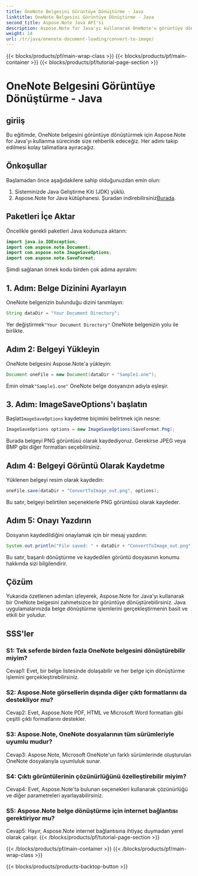 ```yaml
---
title: OneNote Belgesini Görüntüye Dönüştürme - Java
linktitle: OneNote Belgesini Görüntüye Dönüştürme - Java
second_title: Aspose.Note Java API'si
description: Aspose.Note for Java'yı kullanarak OneNote'u görüntüye dönüştürmeyi öğrenin. Kolay adımları izleyin, belgeyi yükleyin, seçenekleri başlatın ve PNG olarak kaydedin.
weight: 14
url: /tr/java/onenote-document-loading/convert-to-image/
---
```


{{< blocks/products/pf/main-wrap-class >}}
{{< blocks/products/pf/main-container >}}
{{< blocks/products/pf/tutorial-page-section >}}

# OneNote Belgesini Görüntüye Dönüştürme - Java

## giriiş

Bu eğitimde, OneNote belgesini görüntüye dönüştürmek için Aspose.Note for Java'yı kullanma sürecinde size rehberlik edeceğiz. Her adımı takip edilmesi kolay talimatlara ayıracağız.

## Önkoşullar

Başlamadan önce aşağıdakilere sahip olduğunuzdan emin olun:

1. Sisteminizde Java Geliştirme Kiti (JDK) yüklü.
2.  Aspose.Note for Java kütüphanesi. Şuradan indirebilirsiniz[Burada](https://releases.aspose.com/note/java/).

## Paketleri İçe Aktar

Öncelikle gerekli paketleri Java kodunuza aktarın:

```java
import java.io.IOException;
import com.aspose.note.Document;
import com.aspose.note.ImageSaveOptions;
import com.aspose.note.SaveFormat;
```

Şimdi sağlanan örnek kodu birden çok adıma ayıralım:

## 1. Adım: Belge Dizinini Ayarlayın

OneNote belgenizin bulunduğu dizini tanımlayın:

```java
String dataDir = "Your Document Directory";
```

 Yer değiştirmek`"Your Document Directory"` OneNote belgenizin yolu ile birlikte.

## Adım 2: Belgeyi Yükleyin

OneNote belgesini Aspose.Note'a yükleyin:

```java
Document oneFile = new Document(dataDir + "Sample1.one");
```

 Emin olmak`"Sample1.one"` OneNote belge dosyanızın adıyla eşleşir.

## 3. Adım: ImageSaveOptions'ı başlatın

 Başlat`ImageSaveOptions` kaydetme biçimini belirtmek için nesne:

```java
ImageSaveOptions options = new ImageSaveOptions(SaveFormat.Png);
```

Burada belgeyi PNG görüntüsü olarak kaydediyoruz. Gerekirse JPEG veya BMP gibi diğer formatları seçebilirsiniz.

## Adım 4: Belgeyi Görüntü Olarak Kaydetme

Yüklenen belgeyi resim olarak kaydedin:

```java
oneFile.save(dataDir + "ConvertToImage_out.png", options);
```

Bu satır, belgeyi belirtilen seçeneklerle PNG görüntüsü olarak kaydeder.

## Adım 5: Onayı Yazdırın

Dosyanın kaydedildiğini onaylamak için bir mesaj yazdırın:

```java
System.out.println("File saved: " + dataDir + "ConvertToImage_out.png");
```

Bu satır, başarılı dönüştürme ve kaydedilen görüntü dosyasının konumu hakkında sizi bilgilendirir.

## Çözüm

Yukarıda özetlenen adımları izleyerek, Aspose.Note for Java'yı kullanarak bir OneNote belgesini zahmetsizce bir görüntüye dönüştürebilirsiniz. Java uygulamalarınızda belge dönüştürme işlemlerini gerçekleştirmenin basit ve etkili bir yoludur.

## SSS'ler

### S1: Tek seferde birden fazla OneNote belgesini dönüştürebilir miyim?

Cevap1: Evet, bir belge listesinde dolaşabilir ve her belge için dönüştürme işlemini gerçekleştirebilirsiniz.

### S2: Aspose.Note görsellerin dışında diğer çıktı formatlarını da destekliyor mu?

Cevap2: Evet, Aspose.Note PDF, HTML ve Microsoft Word formatları gibi çeşitli çıktı formatlarını destekler.

### S3: Aspose.Note, OneNote dosyalarının tüm sürümleriyle uyumlu mudur?

Cevap3: Aspose.Note, Microsoft OneNote'un farklı sürümlerinde oluşturulan OneNote dosyalarıyla uyumluluk sunar.

### S4: Çıktı görüntülerinin çözünürlüğünü özelleştirebilir miyim?

Cevap4: Evet, Aspose.Note'ta bulunan seçenekleri kullanarak çözünürlüğü ve diğer parametreleri ayarlayabilirsiniz.

### S5: Aspose.Note belge dönüştürme için internet bağlantısı gerektiriyor mu?

Cevap5: Hayır, Aspose.Note internet bağlantısına ihtiyaç duymadan yerel olarak çalışır.
{{< /blocks/products/pf/tutorial-page-section >}}

{{< /blocks/products/pf/main-container >}}
{{< /blocks/products/pf/main-wrap-class >}}

{{< blocks/products/products-backtop-button >}}
